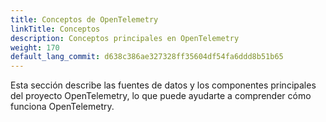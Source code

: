 ```yaml
---
title: Conceptos de OpenTelemetry
linkTitle: Conceptos
description: Conceptos principales en OpenTelemetry
weight: 170
default_lang_commit: d638c386ae327328ff35604df54fa6ddd8b51b65
---
```


Esta sección describe las fuentes de datos y los componentes principales del
proyecto OpenTelemetry, lo que puede ayudarte a comprender cómo funciona
OpenTelemetry.
